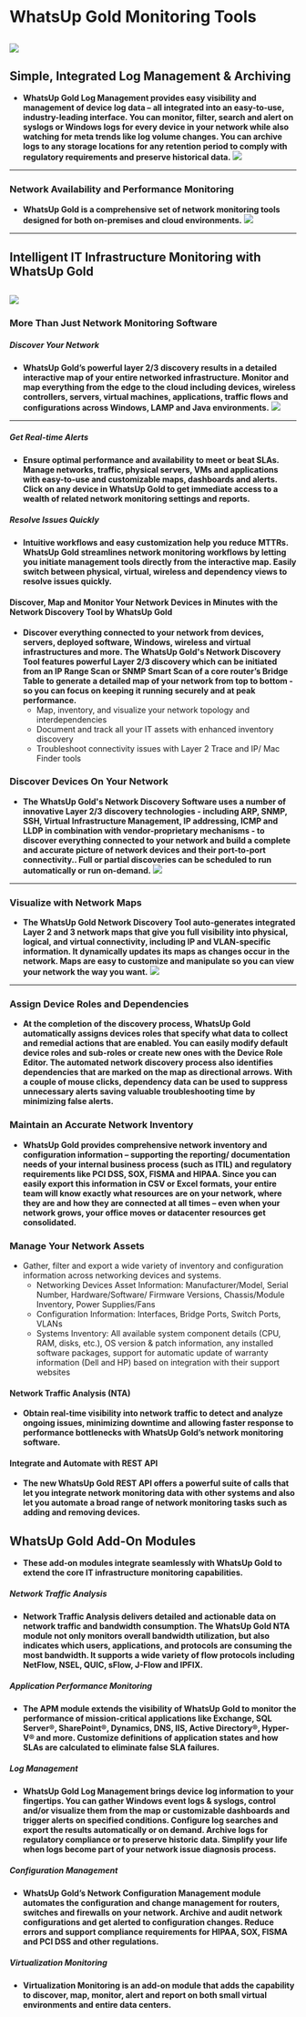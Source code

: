 # WhatsUp Gold Monitoring Tools 

![](photos\WhatsUpGold\dashboard.jpg)
---

## Simple, Integrated Log Management & Archiving
- **WhatsUp Gold Log Management provides easy visibility and management of device log data – all integrated into an easy-to-use, industry-leading interface. You can monitor, filter, search and alert on syslogs or Windows logs for every device in your network while also watching for meta trends like log volume changes. You can archive logs to any storage locations for any retention period to comply with regulatory requirements and preserve historical data.**
![](photos\WhatsUpGold\log-mgmt-add-on.jpg)
---

### Network Availability and Performance Monitoring
- **WhatsUp Gold is a comprehensive set of network monitoring tools designed for both on-premises and cloud environments.**
![](photos\WhatsUpGold\NA.jpg)
---

## Intelligent IT Infrastructure Monitoring with WhatsUp Gold
![](photos\WhatsUpGold\Model.jpg)
---

### More Than Just Network Monitoring Software
##### Discover Your Network
- **WhatsUp Gold’s powerful layer 2/3 discovery results in a detailed interactive map of your entire networked infrastructure. Monitor and map everything from the edge to the cloud including devices, wireless controllers, servers, virtual machines, applications, traffic flows and configurations across Windows, LAMP and Java environments.**
![](photos\WhatsUpGold\network-discovery.jpg)
---

##### Get Real-time Alerts
- **Ensure optimal performance and availability to meet or beat SLAs. Manage networks, traffic, physical servers, VMs and applications with easy-to-use and customizable maps, dashboards and alerts. Click on any device in WhatsUp Gold to get immediate access to a wealth of related network monitoring settings and reports.**

##### Resolve Issues Quickly
- **Intuitive workflows and easy customization help you reduce MTTRs. WhatsUp Gold streamlines network monitoring workflows by letting you initiate management tools directly from the interactive map. Easily switch between physical, virtual, wireless and dependency views to resolve issues quickly.**

#### Discover, Map and Monitor Your Network Devices in Minutes with the Network Discovery Tool by WhatsUp Gold
- **Discover everything connected to your network from devices, servers, deployed software, Windows, wireless and virtual infrastructures and more. The WhatsUp Gold's Network Discovery Tool features powerful Layer 2/3 discovery which can be initiated from an IP Range Scan or SNMP Smart Scan of a core router’s Bridge Table to generate a detailed map of your network from top to bottom - so you can focus on keeping it running securely and at peak performance.**
  - Map, inventory, and visualize your network topology and interdependencies
  - Document and track all your IT assets with enhanced inventory discovery
  - Troubleshoot connectivity issues with Layer 2 Trace and IP/ Mac Finder tools
  
### Discover Devices On Your Network
- **The WhatsUp Gold's Network Discovery Software uses a number of innovative Layer 2/3 discovery technologies - including ARP, SNMP, SSH, Virtual Infrastructure Management, IP addressing, ICMP and LLDP in combination with vendor-proprietary mechanisms - to discover everything connected to your network and build a complete and accurate picture of network devices and their port-to-port connectivity.. Full or partial discoveries can be scheduled to run automatically or run on-demand.**
![](photos\WhatsUpGold\discovered-devices.jpg)
---

### Visualize with Network Maps
- **The WhatsUp Gold Network Discovery Tool auto-generates integrated Layer 2 and 3 network maps that give you full visibility into physical, logical, and virtual connectivity, including IP and VLAN-specific information. It dynamically updates its maps as changes occur in the network. Maps are easy to customize and manipulate so you can view your network the way you want.**
![](photos\WhatsUpGold\network-map.jpg)
---

### Assign Device Roles and Dependencies
- **At the completion of the discovery process, WhatsUp Gold automatically assigns devices roles that specify what data to collect and remedial actions that are enabled. You can easily modify default device roles and sub-roles or create new ones with the Device Role Editor. The automated network discovery process also identifies dependencies that are marked on the map as directional arrows. With a couple of mouse clicks, dependency data can be used to suppress unnecessary alerts saving valuable troubleshooting time by minimizing false alerts.**

###  Maintain an Accurate Network Inventory
- **WhatsUp Gold provides comprehensive network inventory and configuration information – supporting the reporting/ documentation needs of your internal business process (such as ITIL) and regulatory requirements like PCI DSS, SOX, FISMA and HIPAA. Since you can easily export this information in CSV or Excel formats, your entire team will know exactly what resources are on your network, where they are and how they are connected at all times – even when your network grows, your office moves or datacenter resources get consolidated.**

### Manage Your Network Assets
- Gather, filter and export a wide variety of inventory and configuration information across networking devices and systems.
  - Networking Devices Asset Information: Manufacturer/Model, Serial Number, Hardware/Software/ Firmware Versions, Chassis/Module Inventory, Power Supplies/Fans
  - Configuration Information: Interfaces, Bridge Ports, Switch Ports, VLANs
  - Systems Inventory: All available system component details (CPU, RAM, disks, etc.), OS version & patch information, any installed software packages, support for automatic update of warranty information (Dell and HP) based on integration with their support websites


#### Network Traffic Analysis (NTA)
- **Obtain real-time visibility into network traffic to detect and analyze ongoing issues, minimizing downtime and allowing faster response to performance bottlenecks with WhatsUp Gold’s network monitoring software.**

#### Integrate and Automate with REST API
- **The new WhatsUp Gold REST API offers a powerful suite of calls that let you integrate network monitoring data with other systems and also let you automate a broad range of network monitoring tasks such as adding and removing devices.**


## WhatsUp Gold Add-On Modules
- **These add-on modules integrate seamlessly with WhatsUp Gold to extend the core IT infrastructure monitoring capabilities.**

##### Network Traffic Analysis
- **Network Traffic Analysis delivers detailed and actionable data on network traffic and bandwidth consumption. The WhatsUp Gold NTA module not only monitors overall bandwidth utilization, but also indicates which users, applications, and protocols are consuming the most bandwidth. It supports a wide variety of flow protocols including NetFlow, NSEL, QUIC, sFlow, J-Flow and IPFIX.**

##### Application Performance Monitoring
- **The APM module extends the visibility of WhatsUp Gold to monitor the performance of mission-critical applications like Exchange, SQL Server®, SharePoint®, Dynamics, DNS, IIS, Active Directory®, Hyper-V® and more. Customize definitions of application states and how SLAs are calculated to eliminate false SLA failures.**

##### Log Management
- **WhatsUp Gold Log Management brings device log information to your fingertips. You can gather Windows event logs & syslogs, control and/or visualize them from the map or customizable dashboards and trigger alerts on specified conditions. Configure log searches and export the results automatically or on demand. Archive logs for regulatory compliance or to preserve historic data. Simplify your life when logs become part of your network issue diagnosis process.**

##### Configuration Management
- **WhatsUp Gold’s Network Configuration Management module automates the configuration and change management for routers, switches and firewalls on your network. Archive and audit network configurations and get alerted to configuration changes. Reduce errors and support compliance requirements for HIPAA, SOX, FISMA and PCI DSS and other regulations.**

##### Virtualization Monitoring
- **Virtualization Monitoring is an add-on module that adds the capability to discover, map, monitor, alert and report on both small virtual environments and entire data centers.**
